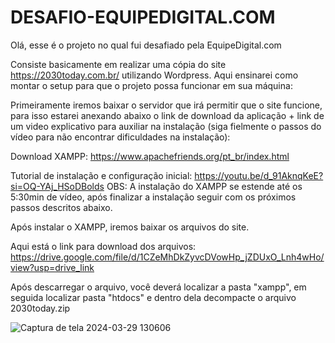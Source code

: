 # DESAFIO-EQUIPEDIGITAL.COM

Olá, esse é o projeto no qual fui desafiado pela EquipeDigital.com

Consiste basicamente em realizar uma cópia do site https://2030today.com.br/ utilizando Wordpress. Aqui ensinarei como montar o setup para que o projeto possa funcionar em sua máquina:

Primeiramente iremos baixar o servidor que irá permitir que o site funcione, para isso estarei anexando abaixo o link de download da aplicação + link de um video explicativo para auxiliar na instalação (siga fielmente o passos do vídeo para não encontrar dificuldades na instalação):

Download XAMPP: https://www.apachefriends.org/pt_br/index.html

Tutorial de instalação e configuração inicial: https://youtu.be/d_91AknqKeE?si=OQ-YAj_HSoDBolds
OBS: A instalação do XAMPP se estende até os 5:30min de vídeo, após finalizar a instalação seguir com os próximos passos descritos abaixo.

Após instalar o XAMPP, iremos baixar os arquivos do site.

Aqui está o link para download dos arquivos: https://drive.google.com/file/d/1CZeMhDkZyvcDVowHp_jZDUxO_Lnh4wHo/view?usp=drive_link

Após descarregar o arquivo, você deverá localizar a pasta "xampp", em seguida localizar pasta "htdocs" e dentro dela decompacte o arquivo 2030today.zip

![Captura de tela 2024-03-29 130606](https://github.com/user-attachments/assets/a2ee5c9a-fb17-46b2-8677-1bab54af03d3)

